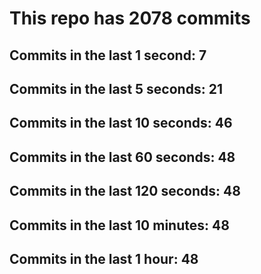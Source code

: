 # This repo has 2078 commits

## Commits in the last 1 second: 7
## Commits in the last 5 seconds: 21
## Commits in the last 10 seconds: 46
## Commits in the last 60 seconds: 48
## Commits in the last 120 seconds: 48
## Commits in the last 10 minutes: 48
## Commits in the last 1 hour: 48
